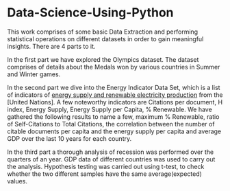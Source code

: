 # Data-Science-Using-Python

This work comprises of some basic Data Extraction and performing statistical operations on different datasets in order to gain meaningful insights. There are 4 parts to it.

In the first part we have explored the Olympics dataset. The dataset comprises of details about the Medals won by various countries in Summer and Winter games.

In the second part we dive into the Energy Indicator Data Set, which is a list of indicators of [energy supply and renewable electricity production](Energy%20Indicators.xls) from the [United Nations]. A few noteworthy indicators are Citations per document,	H index,	Energy Supply,	Energy Supply per Capita,	% Renewable. We have gathered the following results to name a few, maximum % Renewable, ratio of Self-Citations to Total Citations, the correlation between the number of citable documents per capita and the energy supply per capita and average GDP over the last 10 years for each country.

In the third part a thorough analysis of recession was performed over the quarters of an year. GDP data of different countries was used to carry out the analysis. Hypothesis testing was carried out using t-test, to check whether the two different samples have the same average(expected) values.

